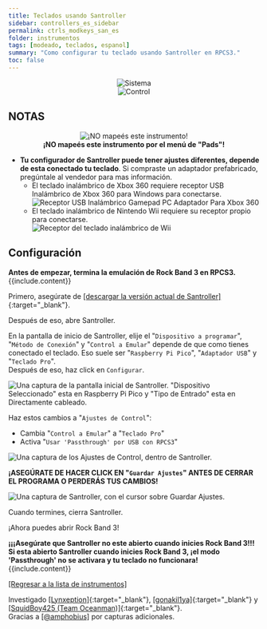 ```yaml
---
title: Teclados usando Santroller
sidebar: controllers_es_sidebar
permalink: ctrls_modkeys_san_es
folder: instrumentos
tags: [modeado, teclados, espanol]
summary: "Como configurar tu teclado usando Santroller en RPCS3."
toc: false
---
```


<div align="center"> <img src="https://rb3pc.milohax.org/images/instruments/plat/santroller.png" alt="Sistema" title="Sistema"></div>

<div align="center"> <img src="https://rb3pc.milohax.org/images/instruments/cont/rcmgtrs.png" alt="Control" title="Control"></div>

## NOTAS
<div align="center"> <img src="https://rb3pc.milohax.org/images/instruments/maps/rpcs3nomap.png" alt="¡NO mapeés este instrumento!" title="¡No uses Pads!"></div>
<div align="center"> <b>¡NO mapeés este instrumento por el menú de "Pads"!</b></div>

* **Tu configurador de Santroller puede tener ajustes diferentes, depende de esta conectado tu teclado**. Si compraste un adaptador prefabricado, pregúntale al vendedor para mas información.
	* El teclado inalámbrico de Xbox 360 requiere receptor USB Inalámbrico de Xbox 360 para Windows para conectarse.  
	![Receptor USB Inalámbrico Gamepad PC Adaptador Para Xbox 360](https://rb3pc.milohax.org/images/btns/ctrls/360/receiver.png "Receptor USB Inalámbrico Gamepad PC Adaptador Para Xbox 360")  
	* El teclado inalámbrico de Nintendo Wii requiere su receptor propio para conectarse.  
	![Receptor del teclado inalámbrico de Wii](https://rb3pc.milohax.org/images/btns/ctrls/wii/reckeys.png "Receptor del teclado inalámbrico de Wii")  

## Configuración

<div markdown="span" class="alert alert-info" role="alert"><i class="fa fa-info-circle"></i> <b>Antes de empezar, termina la emulación de Rock Band 3 en RPCS3.</b> {{include.content}}</div>

Primero, asegúrate de [[descargar la versión actual de Santroller]](https://github.com/santroller/santroller/releases/latest){:target="_blank"}.

Después de eso, abre Santroller.

En la pantalla de inicio de Santroller, elije el "`Dispositivo a programar`", "`Método de Conexión`" y "`Control a Emular`" depende de que como tienes conectado el teclado. Eso suele ser "`Raspberry Pi Pico`", "`Adaptador USB`" y "`Teclado Pro`".  
Después de eso, haz click en `Configurar`.

![Una captura de la pantalla inicial de Santroller. "Dispositivo Seleccionado" esta en Raspberry Pi Pico y "Tipo de Entrado" esta en Directamente cableado.](https://rb3pc.milohax.org/images/instruments/xtra/san/initkeyses.png "Santroller - Inicio")

Haz estos cambios a "`Ajustes de Control`":
* Cambia "`Control a Emular`" a "`Teclado Pro`"
* Activa "`Usar 'Passthrough' por USB con RPCS3`"

![Una captura de los Ajustes de Control, dentro de Santroller.](https://rb3pc.milohax.org/images/instruments/xtra/san/consetkeyses.png "Santroller: Ajustes de Control")

**¡ASEGÚRATE DE HACER CLICK EN "`Guardar Ajustes`" ANTES DE CERRAR EL PROGRAMA O PERDERÁS TUS CAMBIOS!**

![Una captura de Santroller, con el cursor sobre Guardar Ajustes.](https://rb3pc.milohax.org/images/instruments/xtra/san/savesanes.png "Santroller")

Cuando termines, cierra Santroller.

¡Ahora puedes abrir Rock Band 3!

<div markdown="span" class="alert alert-danger" role="alert"><i class="fa fa-exclamation-circle"></i> <b>¡¡¡Asegúrate que Santroller no este abierto cuando inicies Rock Band 3!!! Si esta abierto Santroller cuando inicies Rock Band 3, ¡el modo 'Passthrough' no se activara y tu teclado no funcionara! </b> {{include.content}}</div>

[[Regresar a la lista de instrumentos]](https://rb3pc.milohax.org/ctrls_es#lista-de-instrumentos)

Investigado [[Lynxeption]](https://www.youtube.com/@Lynxeption){:target="_blank"}, [[gonakil1ya]](https://linktr.ee/Gonakil1ya){:target="_blank"} y [[SquidBoy425 (Team Oceanman)]](https://www.youtube.com/@teamOceanman343/videos){:target="_blank"}.  
Gracias a [[@amphobius]](https://twitter.com/amphobius) por capturas adicionales.